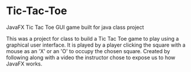 # Tic-Tac-Toe
JavaFX Tic Tac Toe GUI game built for java class project

This was a project for class to build a Tic Tac Toe game to play using a graphical user interface. It is played by a player clicking the square with a mouse as an 'X' or an 'O' to occupy the chosen square. Created by following along with a video the instructor chose to expose us to how JavaFX works. 
